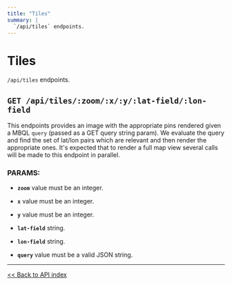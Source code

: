 ```yaml
---
title: "Tiles"
summary: |
  `/api/tiles` endpoints.
---
```


# Tiles

`/api/tiles` endpoints.

## `GET /api/tiles/:zoom/:x/:y/:lat-field/:lon-field`

This endpoints provides an image with the appropriate pins rendered given a MBQL `query` (passed as a GET query
  string param). We evaluate the query and find the set of lat/lon pairs which are relevant and then render the
  appropriate ones. It's expected that to render a full map view several calls will be made to this endpoint in
  parallel.

### PARAMS:

-  **`zoom`** value must be an integer.

-  **`x`** value must be an integer.

-  **`y`** value must be an integer.

-  **`lat-field`** string.

-  **`lon-field`** string.

-  **`query`** value must be a valid JSON string.

---

[<< Back to API index](../../api-documentation.md)